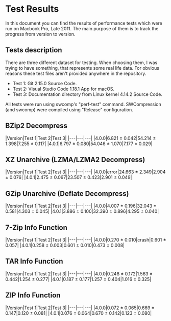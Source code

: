 # Test Results

In this document you can find the results of performance tests which were run on Macbook Pro, Late 2011.
The main purpose of them is to track the progress from version to version.

## Tests description

There are three different dataset for testing. When choosing them, I was trying to have something,
that represents some real life data. For obvious reasons these test files aren't provided anywhere
in the repository.

- Test 1: Git 2.15.0 Source Code.
- Test 2: Visual Studio Code 1.18.1 App for macOS.
- Test 3: Documentation directory from Linux kernel 4.14.2 Source Code.

All tests were run using swcomp's "perf-test" command. SWCompression (and swcomp) were compiled
using "Release" configuration.

## BZip2 Decompress

|Version|Test 1|Test 2|Test 3|
|---|---|---|
|4.0.0|6.821 ± 0.042|54.214 ± 1.398|7.255 ± 0.117|
|4.0.1|6.797 ± 0.080|54.046 ± 1.070|7.177 ± 0.029|

## XZ Unarchive (LZMA/LZMA2 Decompress)

|Version|Test 1|Test 2|Test 3|
|---|---|---|
|4.0.0|error|24.663 ± 2.349|2.904 ± 0.076|
|4.0.1|2.475 ± 0.067|23.507 ± 0.423|2.901 ± 0.049|

## GZip Unarchive (Deflate Decompress)

|Version|Test 1|Test 2|Test 3|
|---|---|---|
|4.0.0|4.007 ± 0.196|32.043 ± 0.581|4.303 ± 0.045|
|4.0.1|3.886 ± 0.100|32.390 ± 0.896|4.295 ± 0.040|

## 7-Zip Info Function

|Version|Test 1|Test 2|Test 3|
|---|---|---|
|4.0.0|0.270 ± 0.010|crash|0.601 ± 0.057|
|4.0.1|0.258 ± 0.003|0.601 ± 0.010|0.473 ± 0.008|

## TAR Info Function

|Version|Test 1|Test 2|Test 3|
|---|---|---|
|4.0.0|0.248 ± 0.172|1.563 ± 0.442|1.254 ± 0.277|
|4.0.1|0.187 ± 0.177|1.257 ± 0.404|1.016 ± 0.325|

## ZIP Info Function

|Version|Test 1|Test 2|Test 3|
|---|---|---|
|4.0.0|0.072 ± 0.065|0.669 ± 0.147|0.120 ± 0.081|
|4.0.1|0.076 ± 0.064|0.670 ± 0.142|0.123 ± 0.080|

